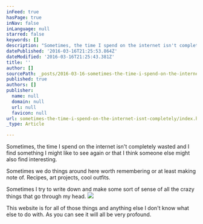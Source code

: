 ```yaml
---
inFeed: true
hasPage: true
inNav: false
inLanguage: null
starred: false
keywords: []
description: "Sometimes, the time I spend on the internet isn't completely wasted and I find something I might like to see again or that I think someone else might also find interesting.\_"
datePublished: '2016-03-16T21:25:53.864Z'
dateModified: '2016-03-16T21:25:43.381Z'
title: ''
author: []
sourcePath: _posts/2016-03-16-sometimes-the-time-i-spend-on-the-internet-isnt-completely.md
published: true
authors: []
publisher:
  name: null
  domain: null
  url: null
  favicon: null
url: sometimes-the-time-i-spend-on-the-internet-isnt-completely/index.html
_type: Article

---
```

Sometimes, the time I spend on the internet isn't completely wasted and I find something I might like to see again or that I think someone else might also find interesting. 

Sometimes we do things around here worth remembering or at least making note of. Recipes, art projects, cool outfits. 

Sometimes I try to write down and make some sort of sense of all the crazy things that go through my head. ![](https://the-grid-user-content.s3-us-west-2.amazonaws.com/fd446a64-b3ce-48f4-a1f3-8b1ced37ef77.jpg)

This website is for all of those things and anything else I don't know what else to do with. As you can see it will all be very profound.